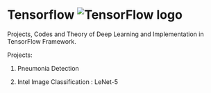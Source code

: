 # Tensorflow ![TensorFlow logo](https://www.redbubble.com/people/james9834/works/27731159-tensorflow-logo)

Projects, Codes and Theory of Deep Learning and Implementation in TensorFlow Framework.


Projects:

1. Pneumonia Detection

2. Intel Image Classification : LeNet-5
